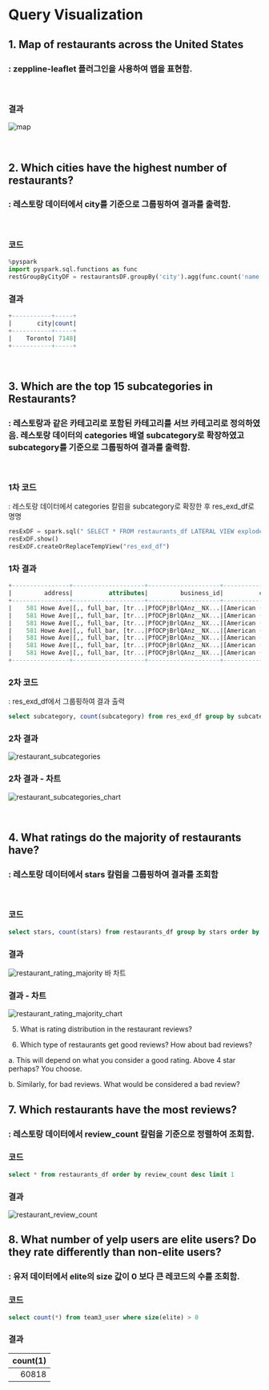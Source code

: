 
# Query Visualization

## 1. Map of restaurants across the United States
### : zeppline-leaflet 플러그인을 사용하여 맵을 표현함.
</br>

### 결과
![map](./resource/yelp_data_3_restaurants_map.png)

</br>

## 2. Which cities have the highest number of restaurants?
### : 레스토랑 데이터에서 city를 기준으로 그룹핑하여 결과를 출력함.
</br>

### 코드
```python
%pyspark
import pyspark.sql.functions as func
restGroupByCityDF = restaurantsDF.groupBy('city').agg(func.count('name').alias('count')).sort(func.desc('count')).limit(1).show()
```

### 결과
```sql
+-----------+-----+
|       city|count|
+-----------+-----+
|    Toronto| 7148|
+-----------+-----+

```
</br>

## 3. Which are the top 15 subcategories in Restaurants?
### : 레스토랑과 같은 카테고리로 포함된 카테고리를 서브 카테고리로 정의하였음. 레스토랑 데이터의 categories 배열 subcategory로 확장하였고 subcategory를 기준으로 그룹핑하여 결과를 출력함.
</br>

### 1차 코드
: 레스토랑 데이터에서 categories 칼럼을 subcategory로 확장한 후 res_exd_df로 명명
```python
resExDF = spark.sql(" SELECT * FROM restaurants_df LATERAL VIEW explode(categories) c AS subcategory ")
resExDF.show()
resExDF.createOrReplaceTempView("res_exd_df")

```

### 1차 결과
```sql
+----------------+--------------------+--------------------+--------------------+--------------+--------------------+-------+-------------+--------------+--------------------+------------------+-----------+------------+-----+-----+------------+--------------------+
|         address|          attributes|         business_id|          categories|          city|               hours|is_open|     latitude|     longitude|                name|      neighborhood|postal_code|review_count|stars|state|cat_exploded|         subcategory|
+----------------+--------------------+--------------------+--------------------+--------------+--------------------+-------+-------------+--------------+--------------------+------------------+-----------+------------+-----+-----+------------+--------------------+
|    581 Howe Ave|[,, full_bar, [tr...|PfOCPjBrlQAnz__NX...|[American (New), ...|Cuyahoga Falls|[11:00-1:00, 11:0...|      1|   41.1195346|   -81.4756898|Brick House Taver...|                  |      44221|         116|  3.5|   OH| Restaurants|      American (New)|
|    581 Howe Ave|[,, full_bar, [tr...|PfOCPjBrlQAnz__NX...|[American (New), ...|Cuyahoga Falls|[11:00-1:00, 11:0...|      1|   41.1195346|   -81.4756898|Brick House Taver...|                  |      44221|         116|  3.5|   OH| Restaurants|           Nightlife|
|    581 Howe Ave|[,, full_bar, [tr...|PfOCPjBrlQAnz__NX...|[American (New), ...|Cuyahoga Falls|[11:00-1:00, 11:0...|      1|   41.1195346|   -81.4756898|Brick House Taver...|                  |      44221|         116|  3.5|   OH| Restaurants|                Bars|
|    581 Howe Ave|[,, full_bar, [tr...|PfOCPjBrlQAnz__NX...|[American (New), ...|Cuyahoga Falls|[11:00-1:00, 11:0...|      1|   41.1195346|   -81.4756898|Brick House Taver...|                  |      44221|         116|  3.5|   OH| Restaurants|          Sandwiches|
|    581 Howe Ave|[,, full_bar, [tr...|PfOCPjBrlQAnz__NX...|[American (New), ...|Cuyahoga Falls|[11:00-1:00, 11:0...|      1|   41.1195346|   -81.4756898|Brick House Taver...|                  |      44221|         116|  3.5|   OH| Restaurants|American (Traditi...|
|    581 Howe Ave|[,, full_bar, [tr...|PfOCPjBrlQAnz__NX...|[American (New), ...|Cuyahoga Falls|[11:00-1:00, 11:0...|      1|   41.1195346|   -81.4756898|Brick House Taver...|                  |      44221|         116|  3.5|   OH| Restaurants|             Burgers|
|    581 Howe Ave|[,, full_bar, [tr...|PfOCPjBrlQAnz__NX...|[American (New), ...|Cuyahoga Falls|[11:00-1:00, 11:0...|      1|   41.1195346|   -81.4756898|Brick House Taver...|                  |      44221|         116|  3.5|   OH| Restaurants|         Restaurants|
+----------------+--------------------+--------------------+--------------------+--------------+--------------------+-------+-------------+--------------+--------------------+------------------+-----------+------------+-----+-----+------------+--------------------+
```

### 2차 코드
: res_exd_df에서 그룹핑하여 결과 출력
```sql
select subcategory, count(subcategory) from res_exd_df group by subcategory order by count(subcategory) desc limit 15
```
### 2차 결과
![restaurant_subcategories](./resource/yelp_data_4_restaurant_subcategories.png)
### 2차 결과 - 차트
![restaurant_subcategories_chart](./resource/yelp_data_5_restaurant_subcategories_chart.png)

</br>

## 4. What ratings do the majority of restaurants have?
### : 레스토랑 데이터에서 stars 칼럼을 그룹핑하여 결과를 조회함


</br>

### 코드
```sql
select stars, count(stars) from restaurants_df group by stars order by count(stars) desc
```
### 결과
![restaurant_rating_majority](./resource/yelp_data_6_restaurants_rating_majority.png)
바 차트
### 결과 - 차트
![restaurant_rating_majority_chart](./resource/yelp_data_7_restaurants_rating_majority_barchart.png)


5. What is rating distribution in the restaurant reviews?


6. Which type of restaurants get good reviews? How about bad reviews?


a. This will depend on what you consider a good rating. Above 4 star perhaps? You
choose.

b. Similarly, for bad reviews. What would be considered a bad review?


## 7. Which restaurants have the most reviews?
### : 레스토랑 데이터에서 review_count 칼럼을 기준으로 정렬하여 조회함.

### 코드
```sql
select * from restaurants_df order by review_count desc limit 1
```
### 결과
![restaurant_review_count](./resource/yelp_data_8_restaurants_review_count.png)



## 8. What number of yelp users are elite users? Do they rate differently than non-elite users?
### : 유저 데이터에서 elite의 size 값이 0 보다 큰 레코드의 수를 조회함.

### 코드
```sql
select count(*) from team3_user where size(elite) > 0
```
### 결과
|count(1)|
|-:|
|60818|